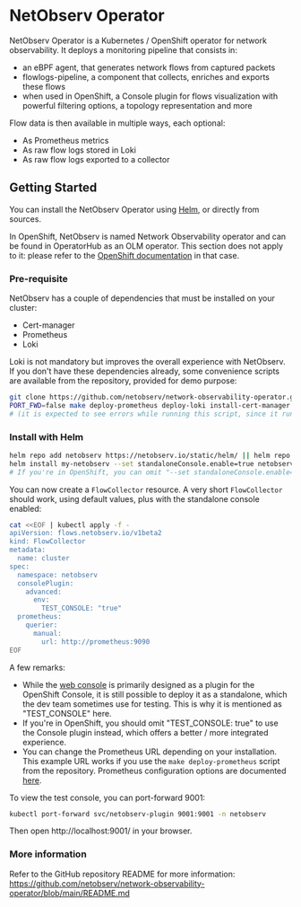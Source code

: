# NetObserv Operator

NetObserv Operator is a Kubernetes / OpenShift operator for network observability. It deploys a monitoring pipeline that consists in:
- an eBPF agent, that generates network flows from captured packets
- flowlogs-pipeline, a component that collects, enriches and exports these flows
- when used in OpenShift, a Console plugin for flows visualization with powerful filtering options, a topology representation and more

Flow data is then available in multiple ways, each optional:

- As Prometheus metrics
- As raw flow logs stored in Loki
- As raw flow logs exported to a collector

## Getting Started

You can install the NetObserv Operator using [Helm](https://helm.sh/), or directly from sources.

In OpenShift, NetObserv is named Network Observability operator and can be found in OperatorHub as an OLM operator. This section does not apply to it: please refer to the [OpenShift documentation](https://docs.openshift.com/container-platform/latest/observability/network_observability/installing-operators.html) in that case.

### Pre-requisite

NetObserv has a couple of dependencies that must be installed on your cluster:

- Cert-manager
- Prometheus
- Loki

Loki is not mandatory but improves the overall experience with NetObserv.
If you don't have these dependencies already, some convenience scripts are available from the repository, provided for demo purpose:

```bash
git clone https://github.com/netobserv/network-observability-operator.git && cd network-observability-operator
PORT_FWD=false make deploy-prometheus deploy-loki install-cert-manager
# (it is expected to see errors while running this script, since it runs several attempts creating a certificate for testing, before eventually succeeding)
```

### Install with Helm

```bash
helm repo add netobserv https://netobserv.io/static/helm/ || helm repo update
helm install my-netobserv --set standaloneConsole.enable=true netobserv/netobserv-operator
# If you're in OpenShift, you can omit "--set standaloneConsole.enable=true" to use the Console plugin instead.
```

You can now create a `FlowCollector` resource. A very short `FlowCollector` should work, using default values, plus with the standalone console enabled:

```bash
cat <<EOF | kubectl apply -f -
apiVersion: flows.netobserv.io/v1beta2
kind: FlowCollector
metadata:
  name: cluster
spec:
  namespace: netobserv
  consolePlugin:
    advanced:
      env:
        TEST_CONSOLE: "true"
  prometheus:
    querier:
      manual:
        url: http://prometheus:9090
EOF
```

A few remarks:
- While the [web console](https://github.com/netobserv/network-observability-console-plugin) is primarily designed as a plugin for the OpenShift Console, it is still possible to deploy it as a standalone, which the dev team sometimes use for testing. This is why it is mentioned as "TEST_CONSOLE" here.
- If you're in OpenShift, you should omit "TEST_CONSOLE: true" to use the Console plugin instead, which offers a better / more integrated experience.
- You can change the Prometheus URL depending on your installation. This example URL works if you use the `make deploy-prometheus` script from the repository. Prometheus configuration options are documented [here](https://github.com/netobserv/network-observability-operator/blob/main/docs/FlowCollector.md#flowcollectorspecprometheus-1).

To view the test console, you can port-forward 9001:

```bash
kubectl port-forward svc/netobserv-plugin 9001:9001 -n netobserv
```

Then open http://localhost:9001/ in your browser.

### More information

Refer to the GitHub repository README for more information: https://github.com/netobserv/network-observability-operator/blob/main/README.md
